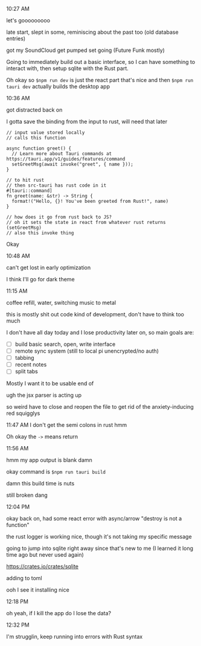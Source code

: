10:27 AM

let's gooooooooo

late start, slept in some, reminiscing about the past too (old database entries)

got my SoundCloud get pumped set going (Future Funk mostly)

Going to immediately build out a basic interface, so I can have something to interact with, then setup sqlite with the Rust part.

Oh okay so `$npm run dev` is just the react part that's nice and then `$npm run tauri dev` actually builds the desktop app

10:36 AM

got distracted back on

I gotta save the binding from the input to rust, will need that later

```
// input value stored locally
// calls this function

async function greet() {
  // Learn more about Tauri commands at https://tauri.app/v1/guides/features/command
  setGreetMsg(await invoke("greet", { name }));
}

// to hit rust
// then src-tauri has rust code in it
#[tauri::command]
fn greet(name: &str) -> String {
  format!("Hello, {}! You've been greeted from Rust!", name)
}

// how does it go from rust back to JS?
// oh it sets the state in react from whatever rust returns (setGreetMsg)
// also this invoke thing
```

Okay

10:48 AM

can't get lost in early optimization

I think I'll go for dark theme

11:15 AM

coffee refill, water, switching music to metal

this is mostly shit out code kind of development, don't have to think too much

I don't have all day today and I lose productivity later on, so main goals are:

- [ ] build basic search, open, write interface
- [ ] remote sync system (still to local pi unencrypted/no auth)
- [ ] tabbing
- [ ] recent notes
- [ ] split tabs

Mostly I want it to be usable end of 

ugh the jsx parser is acting up

so weird have to close and reopen the file to get rid of the anxiety-inducing red squigglys

11:47 AM
I don't get the semi colons in rust hmm

Oh okay the `->` means return

11:56 AM

hmm my app output is blank damn

okay command is `$npm run tauri build`

damn this build time is nuts

still broken dang

12:04 PM

okay back on, had some react error with async/arrow "destroy is not a function"

the rust logger is working nice, though it's not taking my specific message

going to jump into sqlite right away since that's new to me (I learned it long time ago but never used again)

https://crates.io/crates/sqlite

adding to toml

ooh I see it installing nice

12:18 PM

oh yeah, if I kill the app do I lose the data?

12:32 PM

I'm strugglin, keep running into errors with Rust syntax

